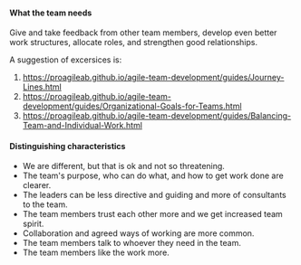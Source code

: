 #### What the team needs
Give and take feedback from other team members, develop even better work structures, allocate roles, and strengthen good relationships.

A suggestion of excersices is:
1. https://proagileab.github.io/agile-team-development/guides/Journey-Lines.html
2. https://proagileab.github.io/agile-team-development/guides/Organizational-Goals-for-Teams.html
3. https://proagileab.github.io/agile-team-development/guides/Balancing-Team-and-Individual-Work.html

#### Distinguishing characteristics
- We are different, but that is ok and not so threatening.
- The team's purpose, who can do what, and how to get work done are clearer.
- The leaders can be less directive and guiding and more of consultants to the team.
- The team members trust each other more and we get increased team spirit.
- Collaboration and agreed ways of working are more common.
- The team members talk to whoever they need in the team.
- The team members like the work more.


